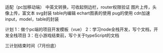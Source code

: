 适配（pc加移动端）
中英文转换，可收起侧边栏，router权限验证
图片上传，头像上传，富文本
svg封装
table内编辑
echart图表的使用
pug的使用
cdn加速
input，model，table的封装

计划
1：做个pc端的项目开发模板（vue）
2：学习node全栈开发，写个文档，开发全栈项目
3：在小游戏结束前，写个关于typeScript的文档

三计划结束时间（7月份底）
